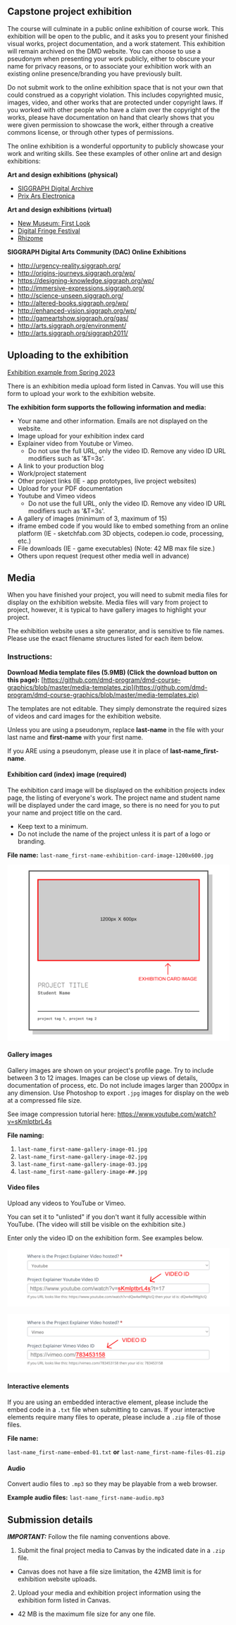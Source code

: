 ## Capstone project exhibition

The course will culminate in a public online exhibition of course work. This exhibition will be open to the public, and it asks you to present your finished visual works, project documentation, and a work statement. This exhibition will remain archived on the DMD website. You can choose to use a pseudonym when presenting your work publicly, either to obscure your name for privacy reasons, or to associate your exhibition work with an existing online presence/branding you have previously built.

Do not submit work to the online exhibition space that is not your own that could construed as a copyright violation. This includes copyrighted music, images, video, and other works that are protected under copyright laws. If you worked with other people who have a claim over the copyright of the works, please have documentation on hand that clearly shows that you were given permission to showcase the work, either through a creative commons license, or through other types of permissions.

The online exhibition is a wonderful opportunity to publicly showcase your work and writing skills. See these examples of other online art and design exhibitions:

**Art and design exhibitions (physical)**

- [SIGGRAPH Digital Archive](https://digitalartarchive.siggraph.org/2d-wall-hung-years/)
- [Prix Ars Electronica](https://ars.electronica.art/prix/en/)

**Art and design exhibitions (virtual)**
- [New Museum: First Look](https://www.newmuseum.org/exhibitions/online)
- [Digital Fringe Festival](https://fringearts.com/digital-fringe-2019/)
- [Rhizome](https://rhizome.org/)

**SIGGRAPH Digital Arts Community (DAC) Online Exhibitions**

- http://urgency-reality.siggraph.org/
- http://origins-journeys.siggraph.org/wp/
- https://designing-knowledge.siggraph.org/wp/
- http://immersive-expressions.siggraph.org/
- http://science-unseen.siggraph.org/
- http://altered-books.siggraph.org/wp/
- http://enhanced-vision.siggraph.org/wp/
- http://gameartshow.siggraph.org/gas/
- http://arts.siggraph.org/environment/
- http://arts.siggraph.org/siggraph2011/

## Uploading to the exhibition

[Exhibition example from Spring 2023](https://sites.psu.edu/dmdexhibitions/dmd-400-capstone-spring-2023/)

There is an exhibition media upload form listed in Canvas. You will use this form to upload your work to the exhibition website.

**The exhibition form supports the following information and media:**

* Your name and other information. Emails are not displayed on the website.
* Image upload for your exhibition index card
* Explainer video from Youtube or Vimeo.
  * Do not use the full URL, only the video ID. Remove any video ID URL modifiers such as '&T=3s'.
* A link to your production blog
* Work/project statement
* Other project links (IE - app prototypes, live project websites)
* Upload for your PDF documentation
* Youtube and Vimeo videos
  * Do not use the full URL, only the video ID. Remove any video ID URL modifiers such as '&T=3s'.
* A gallery of images (minimum of 3, maximum of 15)
* iframe embed code if you would like to embed something from an online platform (IE - sketchfab.com 3D objects, codepen.io code, processing, etc.)
* File downloads (IE - game executables) (Note: 42 MB max file size.)
* Others upon request (request other media well in advance)

## Media

When you have finished your project, you will need to submit media files for display on the exhibition website. Media files will vary from project to project, however, it is typical to have gallery images to highlight your project.

The exhibition website uses a site generator, and is sensitive to file names. Please use the exact filename structures listed for each item below.

### Instructions:

**Download Media template files (5.9MB) (Click the download button on this page):** [https://github.com/dmd-program/dmd-course-graphics/blob/master/media-templates.zip](https://github.com/dmd-program/dmd-course-graphics/blob/master/media-templates.zip)

The templates are not editable. They simply demonstrate the required sizes of videos and card images for the exhibition website.

Unless you are using a pseudonym, replace **last-name** in the file with your last name and **first-name** with your first name.

If you ARE using a pseudonym, please use it in place of **last-name\_first-name**.

#### Exhibition card (index) image (required)

The exhibition card image will be displayed on the exhibition projects index page, the listing of everyone's work. The project name and student name will be displayed under the card image, so there is no need for you to put your name and project title on the card.

* Keep text to a minimum.
* Do not include the name of the project unless it is part of a logo or branding.

**File name:** `last-name_first-name-exhibition-card-image-1200x600.jpg`

![exhibition card example image](/assets/exhibition-card-image-example.jpg)

#### Gallery images

Gallery images are shown on your project's profile page. Try to include between 3 to 12 images. Images can be close up views of details, documentation of process, etc. Do not include images larger than 2000px in any dimension. Use Photoshop to export `.jpg` images for display on the web at a compressed file size.

See image compression tutorial here: https://www.youtube.com/watch?v=sKmlptbrL4s

**File naming:**

1. `last-name_first-name-gallery-image-01.jpg`
2. `last-name_first-name-gallery-image-02.jpg`
3. `last-name_first-name-gallery-image-03.jpg`
4. `last-name_first-name-gallery-image-##.jpg`


#### Video files

Upload any videos to YouTube or Vimeo.

You can set it to "unlisted" if you don't want it fully accessible within YouTube. \(The video will still be visible on the exhibition site.\)

Enter only the video ID on the exhibition form. See examples below.

![Youtube video id](/assets/youtube-id.jpg)

![Vimeo video id](/assets/vimeo-id.jpg)

#### Interactive elements

If you are using an embedded interactive element, please include the embed code in a `.txt` file when submitting to canvas. If your interactive elements require many files to operate, please include a `.zip` file of those files.

**File name:**

`last-name_first-name-embed-01.txt` **or** `last-name_first-name-files-01.zip`

#### Audio

Convert audio files to `.mp3` so they may be playable from a web browser.

**Example audio files:** `last-name_first-name-audio.mp3`
  
## Submission details

***IMPORTANT:*** Follow the file naming conventions above.

1. Submit the final project media to Canvas by the indicated date in a `.zip` file.
  * Canvas does not have a file size limitation, the 42MB limit is for exhibition website uploads.
2. Upload your media and exhibition project information using the exhibition form listed in Canvas.
  * 42 MB is the maximum file size for any one file.

